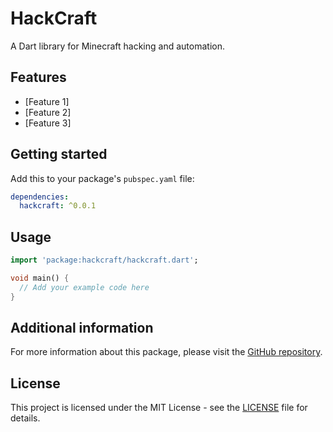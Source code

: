 # HackCraft

A Dart library for Minecraft hacking and automation.

## Features

- [Feature 1]
- [Feature 2]
- [Feature 3]

## Getting started

Add this to your package's `pubspec.yaml` file:

```yaml
dependencies:
  hackcraft: ^0.0.1
```

## Usage

```dart
import 'package:hackcraft/hackcraft.dart';

void main() {
  // Add your example code here
}
```

## Additional information

For more information about this package, please visit the [GitHub repository](https://github.com/yourusername/hackcraft-dart).

## License

This project is licensed under the MIT License - see the [LICENSE](LICENSE) file for details. 